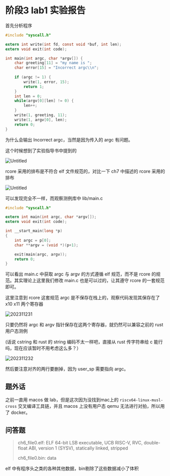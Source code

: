 # 阶段3 lab1 实验报告

首先分析程序

```c
#include "syscall.h"

extern int write(int fd, const void *buf, int len);
extern void exit(int code);

int main(int argc, char *argv[]) {
    char greeting[11] = "my name is ";
    char error[15] = "Incorrect argc\\n";
    
    if (argc != 1) {
        write(1, error, 15);
        return 1;
    }
    int len = 0;
    while(argv[0][len] != 0) {
        len++;
    }
    write(1, greeting, 11);
    write(1, argv[0], len);
    return 0;
}
```

为什么会输出 Incorrect argc，当然是因为传入的 argc 有问题。

这个时候想到了实验指导书中提到的

![Untitled](https://persecution-1301196908.cos.ap-chongqing.myqcloud.com/image_bedUntitled.png)

rcore 采用的排布是不符合 elf 文件规范的，对比一下 ch7 中描述的 rcore 采用的排布

![Untitled](https://persecution-1301196908.cos.ap-chongqing.myqcloud.com/image_bed/Untitled.png)

可以发现完全不一样，而观察测例库中 lib/main.c

```c
#include "syscall.h"

extern int main(int argc, char *argv[]);
extern void exit(int code);

int __start_main(long *p)
{
	int argc = p[0];
	char **argv = (void *)(p+1);

	exit(main(argc, argv));
	return 0;
}
```

可以看出 main.c 中获取 argc 与 argv 的方式遵循 elf 规范，而不是 rcore 的规范。其实理论上这里我们修改 main.c 也是可以过的，让其遵守 rcore 的一套规范即可。

这里注意到 rcore 这套规范 argc 是不保存在栈上的，观察代码发现其保存在了 x10 x11 两个寄存器

![202311231](https://persecution-1301196908.cos.ap-chongqing.myqcloud.com/image_bed/202311231.png)

只要仍然将 argc 和 argv 指针保存在这两个寄存器，就仍然可以兼容之前的 rust 用户态测例

(话说 cstring 和 rust 的 string 编码不太一样吧，直接从 rust 传字符串给 c 能行吗，现在应该暂时不用考虑这么多？）

![202311232](https://persecution-1301196908.cos.ap-chongqing.myqcloud.com/image_bed/202311232.png)

然后要注意对齐的两行要删掉，因为 user_sp 需要指向 argc。

## 题外话

之前一直用 macos 做 lab，但是这次因为没找到mac上的 `riscv64-linux-musl-cross` 交叉编译工具链，并且 macos 上没有用户态 qemu 无法进行对拍，所以用了 docker。

## 问答题

> ch6_file0.elf: ELF 64-bit LSB executable, UCB RISC-V, RVC, double-float ABI, version 1 (SYSV), statically linked, stripped
>
> ch6_file0.bin: data

elf 中有程序头之类的各种其他数据，bin剔除了这些数据减小了体积